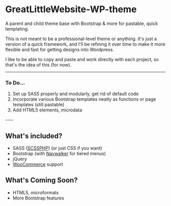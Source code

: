GreatLittleWebsite-WP-theme
===========================

A parent and child theme base with Bootstrap &amp; more for pastable, quick templating.

This is not meant to be a professional-level theme or anything. It's just a version of a quick framework, and I'll be refining it over time to make it more flexible and fast for getting designs into Wordpress.

I like to be able to copy and paste and work directly with each project, so that's the idea of this (for now).

----
<h3>To Do...</h3>
<ol>
<li>Set up SASS properly and modularly, get rid of default code</li>
<li>Incorporate various Bootstrap templates neatly as functions or page templates (still pastable)</li>
<li>Add HTML5 elements, microdata</li>
</ol>
----

<h2>What's included?</h2>
<ul>
<li>SASS (<a href="http://leafo.net/scssphp/">SCSSPHP</a>) (or just CSS if you want)</li>
<li>Bootstrap (with <a href="https://github.com/twittem/wp-bootstrap-navwalker">Navwalker</a> for tiered menus)</li>
<li>jQuery</li>
<li><a href="https://github.com/woothemes/woocommerce">WooCommerce</a> support</li>
</ul>

<h2>What's Coming Soon?</h2>
<ul>
<li>HTML5, microformats</li>
<li>More Bootstrap features</li>
</ul>



